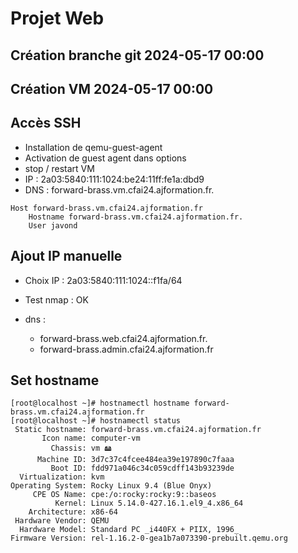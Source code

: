 # Projet Web

## Création branche git 2024-05-17 00:00

## Création VM 2024-05-17 00:00

## Accès SSH

- Installation de qemu-guest-agent
- Activation de guest agent dans options
- stop / restart VM
- IP : 2a03:5840:111:1024:be24:11ff:fe1a:dbd9
- DNS : forward-brass.vm.cfai24.ajformation.fr.

```confssh
Host forward-brass.vm.cfai24.ajformation.fr
    Hostname forward-brass.vm.cfai24.ajformation.fr.
    User javond
```

## Ajout IP manuelle

- Choix IP : 2a03:5840:111:1024::f1fa/64
- Test nmap : OK


- dns :
    - forward-brass.web.cfai24.ajformation.fr.
    - forward-brass.admin.cfai24.ajformation.fr

## Set hostname

```shell
[root@localhost ~]# hostnamectl hostname forward-brass.vm.cfai24.ajformation.fr
[root@localhost ~]# hostnamectl status
 Static hostname: forward-brass.vm.cfai24.ajformation.fr
       Icon name: computer-vm
         Chassis: vm 🖴
      Machine ID: 3d7c37c4fcee484ea39e197890c7faaa
         Boot ID: fdd971a046c34c059cdff143b93239de
  Virtualization: kvm
Operating System: Rocky Linux 9.4 (Blue Onyx)                 
     CPE OS Name: cpe:/o:rocky:rocky:9::baseos
          Kernel: Linux 5.14.0-427.16.1.el9_4.x86_64
    Architecture: x86-64
 Hardware Vendor: QEMU
  Hardware Model: Standard PC _i440FX + PIIX, 1996_
Firmware Version: rel-1.16.2-0-gea1b7a073390-prebuilt.qemu.org

```

